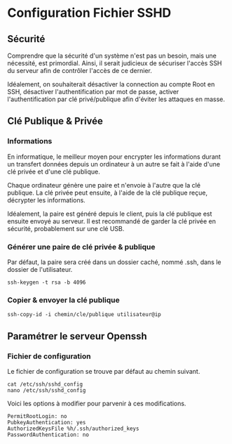 # Configuration Fichier SSHD

## Sécurité

Comprendre que la sécurité d'un système n'est pas un besoin, mais une nécessité, est primordial.  Ainsi, il serait judicieux de sécuriser l'accès SSH du serveur afin de contrôler l'accès de ce dernier.

Idéalement, on souhaiterait désactiver la connection au compte Root en SSH, désactiver l'authentification par mot de passe, activer l'authentification par clé privé/publique afin d'éviter les attaques en masse.

## Clé Publique & Privée

### Informations

En informatique, le meilleur moyen pour encrypter les informations durant un transfert données depuis un ordinateur à un autre se fait à l'aide d'une clé privée et d'une clé publique.

 Chaque ordinateur génère une paire et n'envoie à l'autre que la clé publique. La clé privée peut ensuite, à l'aide de la clé publique reçue, décrypter les informations.

Idéalement, la paire est généré depuis le client, puis la clé publique est ensuite envoyé au serveur. Il est recommandé de garder la clé privée en sécurité, probablement sur une clé USB.

### Générer une paire de clé privée & publique

Par défaut, la paire sera créé dans un dossier caché, nommé .ssh, dans le dossier de l'utilisateur.

```text
ssh-keygen -t rsa -b 4096
```

### Copier & envoyer la clé publique

```text
ssh-copy-id -i chemin/cle/publique utilisateur@ip
```

## Paramétrer le serveur Openssh

### Fichier de configuration

Le fichier de configuration se trouve par défaut au chemin suivant.

```text
cat /etc/ssh/sshd_config
nano /etc/ssh/sshd_config
```

Voici les options à modifier pour parvenir à ces modifications.

```text
PermitRootLogin: no
PubkeyAuthentication: yes 
AuthorizedKeysFile %h/.ssh/authorized_keys
PasswordAuthentication: no
```

